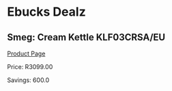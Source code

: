 
# Ebucks Dealz
## Smeg: Cream Kettle KLF03CRSA/EU
[Product Page](https://www.ebucks.com/web/shop/productSelected.do?prodId=1151107903&catId=1196428103)

Price: R3099.00

Savings: 600.0


	